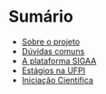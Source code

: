 # Sumário

- [Sobre o projeto](ch00-00-Intro.md)
- [Dúvidas comuns]()
- [A plataforma SIGAA]()
- [Estágios na UFPI]()
- [Iniciação Cientifica]()

